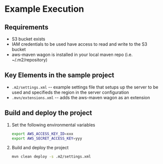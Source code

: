 # Example Execution

## Requirements

* S3 bucket exists
* IAM credentials to be used have access to read and write to the S3 bucket
* aws-maven wagon is installed in your local maven repo (i.e. ~/.m2/repository)

## Key Elements in the sample project

* `.m2/settings.xml` -- example settings file that setups up the server to be used and specifieds the region in the server configuration
* `.mvn/extensions.xml` -- adds the aws-maven wagon as an extension

## Build and deploy the project

1. Set the following environmental variables
    ```bash
    export AWS_ACCESS_KEY_ID=xxx
    export AWS_SECRET_ACCESS_KEY=yyy
    ```
2. Build and deploy the project
    ```bash
    mvn clean deploy -s .m2/settings.xml
    ```
